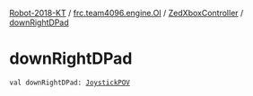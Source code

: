 [Robot-2018-KT](../../index.md) / [frc.team4096.engine.OI](../index.md) / [ZedXboxController](index.md) / [downRightDPad](./down-right-d-pad.md)

# downRightDPad

`val downRightDPad: `[`JoystickPOV`](../../frc.team4096.engine.-o-i.util/-joystick-p-o-v/index.md)